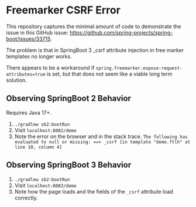 # Freemarker CSRF Error

This repository captures the minimal amount of code to demonstrate the issue in this GitHub issue:
https://github.com/spring-projects/spring-boot/issues/33715.

The problem is that in SpringBoot 3 _csrf attribute injection in free marker templates no longer works.

There appears to be a workaround if `spring.freemarker.expose-request-attributes=true` is set, but that does not seem
like a viable long term solution.

## Observing SpringBoot 2 Behavior

Requires Java 17+.

1. `./gradlew sb2:bootRun`
2. Visit `localhost:8082/demo`
3. Note the error on the browser and in the stack trace. `The following has evaluated to null or missing: ==> _csrf [in template "demo.ftlh" at line 10, column 4]`

## Observing SpringBoot 3 Behavior

1. `./gradlew sb2:bootRun`
2. Visit `localhost:8083/demo`
3. Note how the page loads and the fields of the `_csrf` attribute load correctly.
